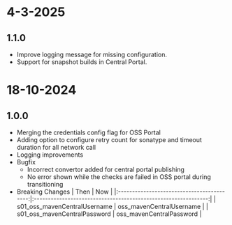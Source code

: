 # 4-3-2025

## 1.1.0
- Improve logging message for missing configuration.
- Support for snapshot builds in Central Portal.

# 18-10-2024

## 1.0.0
- Merging the credentials config flag for OSS Portal
- Adding option to configure retry count for sonatype and timeout duration for all network call
- Logging improvements
- Bugfix
  - Incorrect convertor added for central portal publishing
  - No error shown while the checks are failed in OSS portal during transitioning
- Breaking Changes
  |                       Then                 |                       Now                                      |
  |:------------------------------------------:|:--------------------------------------------------------------:|
  |  s01_oss_mavenCentralUsername              |            oss_mavenCentralUsername                            |
  |  s01_oss_mavenCentralPassword              |            oss_mavenCentralPassword                            |